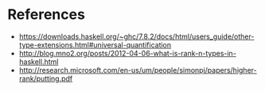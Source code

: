 # References

* https://downloads.haskell.org/~ghc/7.8.2/docs/html/users_guide/other-type-extensions.html#universal-quantification
* http://blog.mno2.org/posts/2012-04-06-what-is-rank-n-types-in-haskell.html
* http://research.microsoft.com/en-us/um/people/simonpj/papers/higher-rank/putting.pdf
